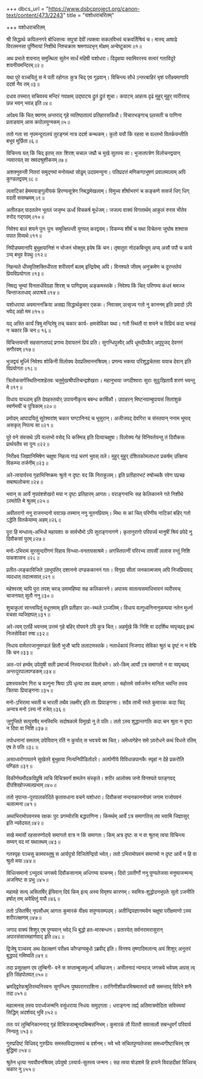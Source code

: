 +++
dbcs_url = "https://www.dsbcproject.org/canon-text/content/473/2243"
title = "यशोधराचरितम्"

+++
यशोधराचरितम् 

श्री सिद्धार्थः कपिलनगरे बोधिसत्त्वः सपुत्रां
देवीं त्यक्त्वा सकलविभवं चक्रवर्तिश्रियं च। 
मास्य् आषाढे विरतमनसा पूर्णिमायां निशीथे 
निश्चक्राम श्रमणपदभृन् मोक्षम् अन्वेष्टुकामः॥१॥


अथ प्रभाते शयनात् समुत्थिता 
सुतेन सार्धं महिषी यशोधरा। 
दिदृक्षया स्वामिवरस्य सत्वरं
गताविदूरे शयनीयमन्दिरम्॥२॥


यथा पुरे वञ्चयितुं स मे पती
रहोगतः कुत्र चिद् एव गूढवान्। 
विचिन्त्य सौधे ऽन्तरबाहिरं भृशं
परीक्ष्यमाणापि ददर्श नैव तम्॥३॥


दधाव तस्मात् सचिवस्य मन्दिरं 
गवाक्षम् उद्घाट्य द्रुतं द्रुतं शुचा। 
कपाटम् आहत्य दृढं मुहुर् मुहुर्
व्यरीरवच् छन्न भवन् भवन्न् इति॥४॥


अपेक्ष्य किं चित् क्वणम् अन्तराद् गृहे 
व्यतिष्ठताल्पं प्रतिहारसन्निधौ। 
विचारभङ्गाच् छ्वसती च पाणिना
प्रताडयाम् आस कपोलयुग्मकम्॥५॥


ततो गता सा नृपमन्दुरालयं
तुरङ्गमं नात्र ददर्श कन्थकम्। 
कुतो ययौ किं रहसा स वल्लभो
वितर्कयन्तीति बभूव मूर्छिता॥६॥


विचिन्त्य यत् किं चिद् इतस् ततः शिरश्
चचाल जघ्रौ च मुखे सुतस्य सा। 
भुजातपत्रेण विलोचनद्वयान्
न्यवारयत् सा स्रवदश्रुशीकरम्॥७॥


अशक्नुवन्ती नितरां समुद्गमां
मनोव्यथां सोढुम् उदग्रमन्युना। 
पतिप्रदत्तं मणिकण्ठभूषणं
प्रवालमालाम् अपि कुण्डलद्वयम्॥८॥


ललाटिकां हेममयाङ्गुलीयकं 
हिरण्यसूत्रेण निबद्धमेखलाम्। 
विमुच्य शीर्षाभरणं च कङ्कणे 
ससर्ज धिग् धिग् वदती ससम्भ्रमम्॥९॥


अतीतडत् पादतलेन भूतलं 
जजृम्भ ऊर्ध्वं विचकर्ष मूर्धजम्। 
जजल्प वाक्यं विगतार्थम् आकुलं 
रुराव भीतेव रुरोद गद्गदम्॥१०॥


निवेश्य बालं शयने पुनः पुनः
समुत्क्षिपन्ती युगपत् करद्वयम्। 
विकम्प्य शीर्षं च यथा विचेतना 
जुघोष शश्वास पपात विव्यथे॥११॥


निपीड्यमानापि बुभुक्षयानिशं
न भोजनं भोक्तुम् इयेष किं चन। 
तृषातुरा नोदकबिन्दुम् अप्य् असौ
पपौ च काये ऽप्य् बभूव वेपथुः॥१२॥


निहन्यते धीस्मृतिशक्तिधीरता
शरीरवर्णं बलम् इन्द्रियेष्व् अपि। 
विनश्यते जीवम् अनुक्रमेण च 
दुरन्ततेयं प्रियविप्रयोगता॥१३॥


निषद्य भूम्यां विनतार्धविग्रहा
शिरश् च पाणिद्वयम् अङ्कमस्तके। 
निवेश्य किं चित् परिणम्य कंधरं
ममज्ज चिन्ताजलधाव् अपाश्रये॥१४॥


यशोधराया अवमाननक्रिया
असह्य सिद्धार्थकुमार एककः। 
निवासम् उत्सृज्य गतो नु काननम् 
इति प्रवादो ऽपि भवेद् अहो मम॥१५॥


यद् अस्ति कार्यं त्रिषु मन्दिरेषु तच्
चकार कार्य- क्षमसेविका यथा। 
गतौ स्थितौ वा शयने च विप्रियं 
कदा चनाहं न चकार किं चन॥ १६॥


विचिन्तयन्ती सहसागतापदं 
प्रगम्य देवायतनं प्रियं प्रति। 
सुगन्धिपुस्पैर् अपि धूमदीपकैर्
अपूपुजद् देवगणं सगौरवम्॥१७॥


भुजद्वयं मूर्ध्नि निवेश्य शोकिनी
विलोक्य देवप्रतिमाननश्रियम्। 
प्रणम्य भक्त्या परिशुद्धचेतसा
ययाच देवान् इति विप्रयोगतः॥१८॥


त्रिलोकसर्गस्थितिनाशहेतवः
चतुर्मुखश्रीपतिचन्द्रशेखराः। 
महानुभावा जगदीश्वराः सुराः
सुदुःखितायै शरणं भवन्तु मे॥१९॥


विधाय याच्ञाम् इति देवहस्तयोर् 
उपायनीकृत्य बबन्ध कार्षिकौ। 
उपाहरन् मिष्टनवाम्बुपायसं
सितांशुकं स्वर्णमयीं च पुत्रिकाम्॥२०॥


प्रमोदम् आपादयितुं सुरेश्वरांश्
चकार घण्टानिनदं च भूसुरान्। 
अजीजपद् देवगिरा च संस्तवान् 
ननाम भूमाव् असकृत् निपत्य सा॥२१॥


पुरे वने संवसथे ऽपि वल्लभो 
वसेद् धि कस्मिन्न् इति दिव्याचक्षुषा। 
विलोक्य गेहं विनिवर्तयन्तु तं 
दिवौकसः प्रार्थयतैव सा पुनः॥२२॥


निरीक्ष्य जिह्मानिमिषेण चक्षुषा
निहत्य गाढं चरणं भुवस् तले। 
मुहुर् मुहुर् दंशितकोमलाधरा 
प्रकर्षम् उत्क्षिप्य विकम्प्य तर्जनीम्॥२३॥


अरे-त्वयार्यस्य गृहाभिनिष्क्रमः
श्रुतो न दृष्टः वद किं निराकुलम्। 
इति प्रतीहारभटं रुषोच्चकै
रवेण पप्रच्छ सबाष्पलोचना॥२४॥


भवान् स आर्ये नृपवंशशेखरो 
मया न दृष्टः प्रतिहारम् आगतः। 
वराङ्गनाभिः सह केलिकानने 
गते निशीथे ऽरमतेति मे श्रुतम्॥२५॥


अवीतरागो ननु राजनन्दनो 
ववाञ्छ तस्मान् ननु नूतनप्रियाम्। 
मिथः स कां चित् परिणीय नाटिकां
बहिर् गतो ऽद्धेति वितर्कयाम्य् अहम्॥२६॥


पुरा हि मन्धात्व्-अभिधो महायशाः
स सार्वभौमो ऽपि सुराङ्गनागणे। 
कृतानुरागो परिवर्ज्य मानुषीं
श्रियं प्रपेदे नु दिवौकसां पुरम्॥२७॥


मनो-ऽभिरामं सुरसुन्दरीगणं
विहाय विन्ध्या-वनतापसाश्रमे। 
अगस्तिपत्नीं परिरभ्य तापसीं
ललास रन्तुं निशि पाकशासनः॥२८॥


प्रतीत-लङ्काविजिते ऽग्रभूपतिर्
दशाननो दण्डककाननं गतः। 
विगृह्य सीतां जनकात्मजाम् अपि 
निजप्रियावद् व्यदधात् तदात्मसात्॥२९॥


महेश्वरश् चापि पुरा तपश् चरन्न्
उमामहिष्या सह कलिकानने। 
अपास्य सातत्यसमाधिभावनं 
व्यरीरमच् चाजनयत् सुतौ ननु॥३०॥


शुचाकुलां सान्त्वयितुं वधूत्तमाम् 
इति प्रतीहार उरः-स्थले ऽञ्जलिम्। 
विधाय वल्गुध्वनिनानुकम्पया
नतेन मूर्ध्ना वचसा व्यजिज्ञपत्॥३१॥


अरे-त्वम् एतर्हि भवन्तम् उत्तमं
गृहे बहिर् वोपवने ऽपि कुत्र चित्। 
अहर्मुखे किं निशि वा ददर्शिथ
व्यपृच्छद् इत्थं निजसेविकां रुषा॥३२॥


निधाय वामेतरजानुमण्डलं
क्षितौ भुजौ चापि ललाटमस्तके। 
नतार्धकायं निजगाद सेविका
श्रुतं च दृष्टं न न वेद्मि किं चन॥३३॥


अतः-परं हर्म्यम् उपेयुषी सती
प्रमार्ज्य निस्यन्दजलं विलोचने। 
अरे-किम् आर्यो ऽत्र समागतो न वा 
व्यपृच्छद् अन्तःपुरपालपण्डकम्॥३४॥


प्रशस्यरूपेण गिरा च वल्गुना
श्रिया ऽपि धृत्या तव कक्षम् आगताः। 
महोत्तमे सर्वजनेन मानिता 
भवन्ति तस्य त्रितयाः प्रियाङ्गनाः॥३५॥


मनो-ऽभिरामा भवती च भारती 
तथैव लक्ष्मीर् इति ताः प्रियाङ्गनाः। 
सदैव ताभी रमते कुमारकः 
कदा चिद् अन्यत्र मनो ऽस्य नो रजेत्॥३६॥


जुगुप्सिते सत्पुरुषैर् मनस्विभिः 
सदोषकामे विमुखो नु ते पतिः। 
ततो ऽस्य शुद्धान्तगतिः कदा चन 
श्रुता न दृष्टा न दिवा वा निशि॥३७॥


तपोधनानां समताम् उपेयिवान् 
रतिं न कुर्यात् स भवत्रये क्व चित्। 
अमेध्यगेहेन समे ऽवरोधने
कथं विधत्ते रतिम् एष ते पतिः॥३८॥


असाध्यरोगायतने सुखेतरे 
बुभुक्षया नित्यनिपीडितोदरे। 
अतर्पणीये विविधान्नपानकैः 
स्पृहां न देहे प्रकरोति पण्डितः॥३९॥


विकीर्णघर्मोदकविप्रुषि त्वचि
विचित्रवर्णं शमलेन संस्कृते। 
शरीर आलोक्य जनो विनश्यते
पतङ्गवद् दीपशिखोज्ज्वलप्रभाम्॥४०॥


ततो नृपान्तः-पुरपालकोदिते
कृतावधाना वचने यशोधरा। 
दिवौकसां नन्दनकाननोपमं 
जगाम राजोपवनं चलात्मना॥४१॥


अथाभिरामोपवनस्य रक्षकः 
पुरः प्रगम्योरसि बद्धपाणिना। 
किमर्थम् आर्ये ऽत्र समागतिस् तव 
भवामि जिज्ञासुर् इति न्यवेदयत्॥४२॥


सखे ममार्यो रहसारुणोदये 
समागतो वात्र न किं समागतः। 
किम् अत्र दृष्टः स न वा श्रुतस् त्वया 
विचिन्त्य सम्यग् वद मां यथातथम्॥४३॥


गतस्पृहः पञ्चसु कामवस्तुषु
स आर्यपुत्रो विजितेन्द्रियो भवेत्। 
ततो ऽभिरामोपवनं समागमो 
न दृष्ट आर्ये न हि वा श्रुतो मया॥४४॥


विधित्समानो ऽभ्युदयं जगत्त्रये 
दिवौकसानाम् अधिगम्य याचनम्। 
दिवो ऽवतीर्णो ननु पुण्यतेजसा
मनुष्यजन्मन्य् अजनिष्ट स प्रभुः॥४५॥


महामहे सत्य् असितर्षिर् ईयिवान्
दिवं किम् इत्य् अस्य विमृश्य कारणम्। 
स्वमित्र-शुद्धोदनभूपतेः सुतो 
ऽजनीति हर्षात् तम् अवेक्षितुं ययौ॥४६॥


ततो ऽसितर्षिर् नृपसौधम् आगतः
कुमारकं वीक्ष्य सपुण्यसम्पदम्। 
अतीन्द्रियज्ञानमयेन चक्षुषा
परीक्षमाणो ऽस्य शरीरलक्षणम्॥४७॥


जगाद वाक्यं शिशुर् एष पुण्यवान्
भवेद् धि बुद्धो हत-मारबन्धनः। 
प्रतारयेत् सर्वनरामरासुरान्
अपारसंसारमहार्णवाद् इति॥४८॥


द्विजेषु पञ्चस्व् अथ देहलक्षणं
परीक्ष्य कौण्डण्यबुधो ऽब्रवीद् इति। 
विनश्य तृष्णादिमलान्य् अयं शिशुर् 
अनुत्तरं बुद्धपदं गमिष्यति॥४९॥


तदा प्रसूतक्षण एव लुम्बिनी-
वने स सप्ताम्बुजमूर्ध्न्य् अभिव्रजन्। 
अभीतनादं न्यनदज् जगत्त्रये
भवेयम् अग्रस् त्व् इति सिंहपोतवत्॥५०॥


भ्रमद्द्विरेफश्रुतिरम्यनिस्वनः
सुगन्धिनः पुष्पपरागराशिना। 
तरंगिणीशीकरमिश्रमारुतो
ववौ समन्ताद् विपिने शनैः तदा॥५१॥


महात्मनस् तस्य परार्ध्यजन्मनि
वसुंधराया निधयः समुद्गताः। 
धराङ्गना तर्ह्य् अतिमात्रमोदिता
सविस्मयां सिद्धिम् अदर्शयद् भुवि॥५२॥


ततः परं लुम्बिनिकाननाद् गृहं
विचित्रजाम्बूनदबिम्बसंनिभम्। 
कुमारकं तौ पितरौ सवत्सलौ
सबन्धुवर्गं परिवार्य निन्यतुः॥५३॥


गुरुप्रदिष्टं विधिवद् गुरुप्रियः 
समस्तविद्यासमयं च दर्शनम्। 
भवे भवे संचितपुण्यतेजसा
समध्यगीष्टाचिरम् एष बुद्धिमा॥५४॥


श्रुतेन धृत्या नवयौवनश्रियम् 
उपेयुषो ऽस्यार्य-सुतस्य जन्मनः। 
सह त्वया षोडशमे हि हायने 
विवाहदीक्षां विधिवच् चकार नु॥५५॥


